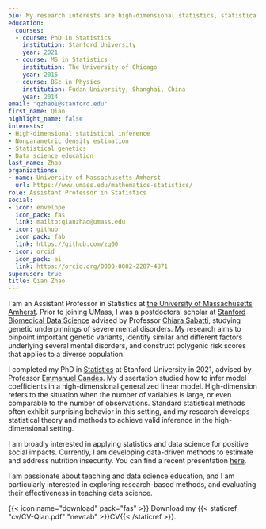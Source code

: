 ```yaml
---
bio: My research interests are high-dimensional statistics, statistical genetics, and data science education.
education:
  courses:
  - course: PhD in Statistics
    institution: Stanford University
    year: 2021
  - course: MS in Statistics
    institution: The University of Chicago
    year: 2016
  - course: BSc in Physics
    institution: Fudan University, Shanghai, China
    year: 2014
email: "qzhao1@stanford.edu"
first_name: Qian
highlight_name: false
interests:
- High-dimensional statistical inference
- Nonparametric density estimation
- Statistical genetics 
- Data science education
last_name: Zhao
organizations:
- name: University of Massachusetts Amherst
  url: https://www.umass.edu/mathematics-statistics/ 
role: Assistant Professor in Statistics
social:
- icon: envelope
  icon_pack: fas
  link: mailto:qianzhao@umass.edu
- icon: github
  icon_pack: fab
  link: https://github.com/zq00
- icon: orcid
  icon_pack: ai
  link: https://orcid.org/0000-0002-2287-4871 
superuser: true
title: Qian Zhao 
---
```


I am an Assistant Professor in Statistics at [the University of Massachusetts Amherst](https://www.umass.edu/mathematics-statistics/). Prior to joining UMass, I was a postdoctoral scholar at [Stanford Biomedical Data Science](https://med.stanford.edu/dbds.html) advised by Professor [Chiara Sabatti](https://chiarasabatti.su.domains/), studying genetic underpinnings of severe mental disorders. My research aims to pinpoint important genetic variants, identify similar and different factors underlying several mental disorders, and construct polygenic risk scores that applies to a diverse population.  

I completed my PhD in [Statistics](https://statistics.stanford.edu/) at Stanford University in 2021, advised by Professor [Emmanuel Candès](https://candes.su.domains/). My dissertation studied how to infer model coefficients in a high-dimensional generalized linear model. High-dimension refers to the situation when the number of variables is large, or even comparable to the number of observations. Standard statistical methods often exhibit surprising behavior in this setting, and my research develops statistical theory and methods to achieve valid inference in the high-dimensional setting. 

I am broadly interested in applying statistics and data science for positive social impacts. Currently, I am developing data-driven methods to estimate and address nutrition insecurity. You can find a recent presentation [here](https://github.com/zq00/Presentations/blob/main/JSM2025.pdf).

I am passionate about teaching and data science education, and I am particularly interested in exploring research-based methods, and evaluating their effectiveness in teaching data science. 


{{< icon name="download" pack="fas" >}} Download my {{< staticref "cv/CV-Qian.pdf" "newtab" >}}CV{{< /staticref >}}.
